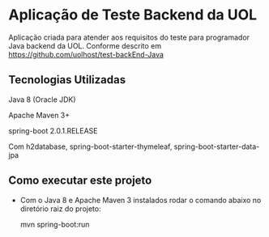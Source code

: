 # Aplicação de Teste Backend da UOL

Aplicação criada para atender aos requisitos do teste para programador Java backend da UOL. Conforme descrito em https://github.com/uolhost/test-backEnd-Java

## Tecnologias Utilizadas

Java 8 (Oracle JDK)

Apache Maven 3+

spring-boot 2.0.1.RELEASE 

Com h2database, spring-boot-starter-thymeleaf, spring-boot-starter-data-jpa


## Como executar este projeto

- Com o Java 8 e Apache Maven 3 instalados rodar o comando abaixo no diretório raiz do projeto:

	mvn spring-boot:run
	
